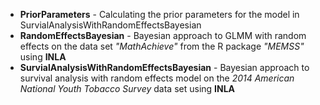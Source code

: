 * __PriorParameters__ - Calculating the prior parameters for the model in SurvialAnalysisWithRandomEffectsBayesian
* __RandomEffectsBayesian__ - Bayesian approach to GLMM with random effects on the data set _"MathAchieve"_ from the R package _"MEMSS"_ using **INLA** 
* __SurvialAnalysisWithRandomEffectsBayesian__ - Bayesian approach to survival analysis with random effects model on the _2014 American National Youth Tobacco Survey_ data set using **INLA**
